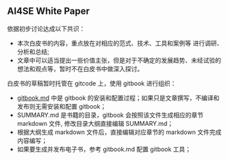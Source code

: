 ## AI4SE White Paper

依据初步讨论达成以下共识：
- 本次白皮书的内容，重点放在对相应的范式、技术、工具和案例等 进行调研、分析和总结; 
- 文章中可以适当提出一些价值主张，但是对于不确定的发展趋势、未经试验的想法和观点等，暂时不在白皮书中做深入探讨。

白皮书的草稿暂时托管在 gitcode 上，使用 gitbook 进行组织：
- [gitbook.md](gitbook.md) 中是 gitbook 的安装和配置过程；如果只是文章撰写，不编译和发布则无需安装和配置 gitbook；
- SUMMARY.md 是书籍的目录，gitbook 会按照该文件生成相应的章节 markdown 文件, 修改目录大纲直接编辑 SUMMARY.md；
- 根据大纲生成 markdown 文件后，直接编辑对应章节的 markdown 文件完成内容编写；
- 如果要生成并发布电子书，参考 gitbook.md 配置 gitbook 工具；
